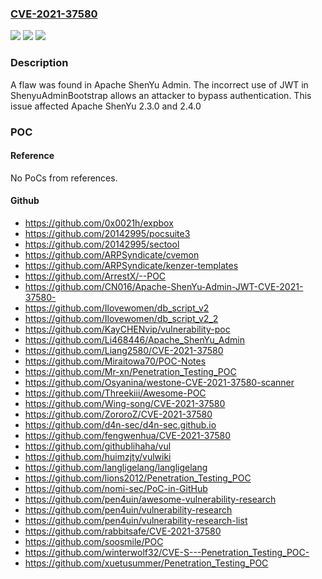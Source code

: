 ### [CVE-2021-37580](https://cve.mitre.org/cgi-bin/cvename.cgi?name=CVE-2021-37580)
![](https://img.shields.io/static/v1?label=Product&message=Apache%20ShenYu%20Admin&color=blue)
![](https://img.shields.io/static/v1?label=Version&message=Apache%20ShenYu%20Admin%3D%202.3.0-2.4.0%20&color=brighgreen)
![](https://img.shields.io/static/v1?label=Vulnerability&message=CWE-287%20Improper%20Authentication&color=brighgreen)

### Description

A flaw was found in Apache ShenYu Admin. The incorrect use of JWT in ShenyuAdminBootstrap allows an attacker to bypass authentication. This issue affected Apache ShenYu 2.3.0 and 2.4.0

### POC

#### Reference
No PoCs from references.

#### Github
- https://github.com/0x0021h/expbox
- https://github.com/20142995/pocsuite3
- https://github.com/20142995/sectool
- https://github.com/ARPSyndicate/cvemon
- https://github.com/ARPSyndicate/kenzer-templates
- https://github.com/ArrestX/--POC
- https://github.com/CN016/Apache-ShenYu-Admin-JWT-CVE-2021-37580-
- https://github.com/Ilovewomen/db_script_v2
- https://github.com/Ilovewomen/db_script_v2_2
- https://github.com/KayCHENvip/vulnerability-poc
- https://github.com/Li468446/Apache_ShenYu_Admin
- https://github.com/Liang2580/CVE-2021-37580
- https://github.com/Miraitowa70/POC-Notes
- https://github.com/Mr-xn/Penetration_Testing_POC
- https://github.com/Osyanina/westone-CVE-2021-37580-scanner
- https://github.com/Threekiii/Awesome-POC
- https://github.com/Wing-song/CVE-2021-37580
- https://github.com/ZororoZ/CVE-2021-37580
- https://github.com/d4n-sec/d4n-sec.github.io
- https://github.com/fengwenhua/CVE-2021-37580
- https://github.com/githublihaha/vul
- https://github.com/huimzjty/vulwiki
- https://github.com/langligelang/langligelang
- https://github.com/lions2012/Penetration_Testing_POC
- https://github.com/nomi-sec/PoC-in-GitHub
- https://github.com/pen4uin/awesome-vulnerability-research
- https://github.com/pen4uin/vulnerability-research
- https://github.com/pen4uin/vulnerability-research-list
- https://github.com/rabbitsafe/CVE-2021-37580
- https://github.com/soosmile/POC
- https://github.com/winterwolf32/CVE-S---Penetration_Testing_POC-
- https://github.com/xuetusummer/Penetration_Testing_POC

